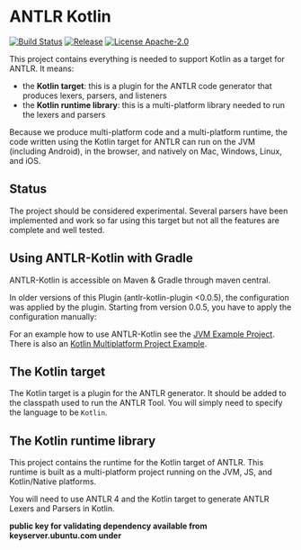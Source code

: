 # ANTLR Kotlin

[![Build Status](https://travis-ci.org/Strumenta/antlr-kotlin.svg?branch=master)](https://travis-ci.org/Strumenta/antlr-kotlin) [![Release](https://jitpack.io/v/com.strumenta/antlr-kotlin.svg)](https://jitpack.io/#com.strumenta/antlr-kotlin)
[![License Apache-2.0](https://img.shields.io/badge/license-Apache--2.0-blue.svg)](LICENSE)

This project contains everything is needed to support Kotlin as a target for ANTLR. 
It means:

* the **Kotlin target**: this is a plugin for the ANTLR code generator that produces lexers, parsers, and listeners
* the **Kotlin runtime library**: this is a multi-platform library needed to run the lexers and parsers

Because we produce multi-platform code and a multi-platform runtime, the code written using the Kotlin target for ANTLR can run on the JVM (including Android), in the browser, and natively on Mac, Windows, Linux, and iOS.

## Status

The project should be considered experimental. Several parsers have been implemented and work so far using this target but not all the features are complete and well tested.

## Using ANTLR-Kotlin with Gradle

ANTLR-Kotlin is accessible on Maven & Gradle through maven central.

In older versions of this Plugin (antlr-kotlin-plugin <0.0.5), the configuration was applied by the plugin.
Starting from version 0.0.5, you have to apply the configuration manually:

For an example how to use ANTLR-Kotlin see the [JVM Example Project](antlr-kotlin-examples-jvm/build.gradle.kts).
There is also an [Kotlin Multiplatform Project Example](antlr-kotlin-examples-mpp/build.gradle.kts).

## The Kotlin target

The Kotlin target is a plugin for the ANTLR generator. It should be added to the classpath used to run the ANTLR Tool.
You will simply need to specify the language to be `Kotlin`.

## The Kotlin runtime library

This project contains the runtime for the Kotlin target of ANTLR. This runtime is built as a multi-platform project
running on the JVM, JS, and Kotlin/Native platforms.

You will need to use ANTLR 4 and the Kotlin target to generate ANTLR Lexers and Parsers in Kotlin. 

**public key for validating dependency available from keyserver.ubuntu.com under**